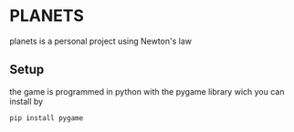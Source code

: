 # PLANETS
planets is a personal project using Newton's law

## Setup
the game is programmed in python with the pygame library wich you can install by
```bash
pip install pygame
```
